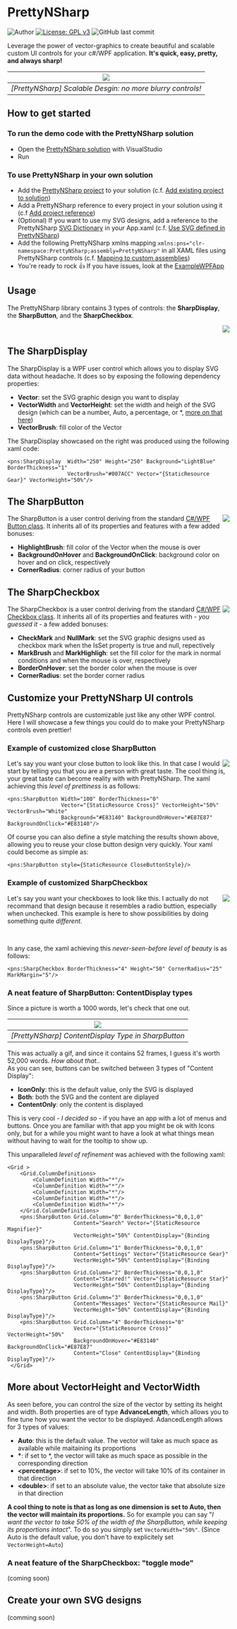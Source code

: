 # PrettyNSharp

![Author](https://img.shields.io/badge/author-MarkoPaul0-red.svg?style=flat-square)
[![License: GPL v3](https://img.shields.io/badge/License-GPL%20v3-blue.svg?style=flat-square)](https://www.gnu.org/licenses/old-licenses/gpl-3.0.en.html)
![GitHub last commit](https://img.shields.io/github/last-commit/MarkoPaul0/PrettyNSharp.svg?style=flat-square&maxAge=300)

Leverage the power of vector-graphics to create beautiful and scalable custom UI controls for your c#/WPF application. **It's quick, easy, pretty, and always sharp!**

| ![](doc/pns_scalability.gif) |
|:--:| 
| *[PrettyNSharp] Scalable Desgin: no more blurry controls!* |


## How to get started
### To run the demo code with the PrettyNSharp solution
* Open the [PrettyNSharp solution](PrettyNSharp.sln) with VisualStudio
* Run

### To use PrettyNSharp in your own solution
* Add the [PrettyNSharp project](prettynsharp/PrettyNSharp.csproj) to your solution (c.f. [Add existing project to solution](https://docs.microsoft.com/en-us/sql/ssms/solution/add-an-existing-project-to-a-solution?view=sql-server-2017))
* Add a PrettyNSharp reference to every project in your solution using it (c.f [Add project reference](https://msdn.microsoft.com/en-us/library/hh708954.aspx))
* (Optional) If you want to use my SVG designs, add a reference to the PrettyNSharp [SVG Dictionary](prettynsharp/SVGLibrary.xaml) in your App.xaml (c.f. [Use SVG defined in PrettyNSharp](https://github.com/MarkoPaul0/PrettyNSharp/wiki/Use-SVG-designs-defined-in-PrettyNSharp))
* Add the following PrettyNSharp xmlns mapping `xmlns:pns="clr-namespace:PrettyNSharp;assembly=PrettyNSharp"` in all XAML files using PrettyNSharp controls (c.f. [Mapping to custom assemblies](https://docs.microsoft.com/en-us/dotnet/framework/wpf/advanced/xaml-namespaces-and-namespace-mapping-for-wpf-xaml#mapping-to-custom-classes-and-assemblies))
* You're ready to rock :thumbsup: If you have issues, look at the [ExampleWPFApp](/examples/ExampleWPFApp)

## Usage
The PrettyNSharp library contains 3 types of controls: the **SharpDisplay**, the **SharpButton**, and the **SharpCheckbox**.

<img src="doc/sharpdisplay_details.PNG" align="right"/>

<br>

## The SharpDisplay 

The SharpDisplay is a WPF user control which allows you to display SVG data without headache. It does so by exposing the following dependency properties:
* **Vector**: set the SVG graphic design you want to display
* **VectorWidth** and **VectorHeight**: set the width and heigh of the SVG design (which can be a number, Auto, a percentage, or \*, [more on that here](#more_on_size))
* **VectorBrush**: fill color of the Vector

The SharpDisplay showcased on the right was produced using the following xaml code:
```xaml
<pns:SharpDisplay  Width="250" Height="250" Background="LightBlue" BorderThickness="1"
                   VectorBrush="#007ACC" Vector="{StaticResource Gear}" VectorHeight="50%"/>
```

## The SharpButton

<img src="doc/clean_button_demo.gif" align="right"/>

The SharpButton is a user control deriving from the standard [C#/WPF Button class](https://msdn.microsoft.com/en-us/library/system.windows.controls.button(v=vs.110).aspx). It inherits all of its properties and features with a few added bonuses:
* **HighlightBrush**: fill color of the Vector when the mouse is over
* **BackgroundOnHover** and **BackgroundOnClick**: background color on hover and on click, respectively
* **CornerRadius**: corner radius of your button

## The SharpCheckbox

<img src="doc/clean_checkbox_demo.gif" align="right"/>

The SharpCheckbox is a user control deriving from the standard [C#/WPF Checkbox class](https://msdn.microsoft.com/en-us/library/system.windows.controls.checkbox(v=vs.110).aspx). It inherits all of its properties and features with - *you guessed it* - a few added bonuses:
* **CheckMark** and **NullMark**: set the SVG graphic designs used as checkbox mark when the IsSet property is true and null, repectively
* **MarkBrush** and **MarkHighligh**: set the fill color for the mark in normal conditions and when the mouse is over, respectively
* **BorderOnHover**: set the border color when the mouse is over
* **CornerRadius**: set the border corner radius


## Customize your PrettyNSharp UI controls

PrettyNSharp controls are customizable just like any other WPF control. Here I will showcase a few things you could do to make your PrettyNSharp controls even prettier!

### Example of customized close SharpButton

<img src="doc/clean_close_button_demo.gif" align="right"/>

Let's say you want your close button to look like this. In that case I would start by telling you that you are a person with great taste. The cool thing is, your great taste can become reality with with PrettyNSharp.
The xaml achieving this *level of prettiness* is as follows:

```xaml
<pns:SharpButton Width="100" BorderThickness="0"
                 Vector="{StaticResource Cross}" VectorHeight="50%" VectorBrush="White" 
                 Background="#E83140" BackgroundOnHover="#E87E87" BackgroundOnClick="#E83140"/>
```

Of course you can also define a style matching the results shown above, allowing you to reuse your close button design very quickly. Your xaml could become as simple as:

```xaml
<pns:SharpButton style={StaticResource CloseButtonStyle}/>
```

### Example of customized SharpCheckbox

<img src="doc/clean_custom_checkbox_demo.gif" align="right"/>

Let's say you want your checkboxes to look like this. I actually do not recommand that design because it resembles a radio buttion, especially when unchecked. This example is here to show possibilities by doing something quite *different*.

<br>

In any case, the xaml achieving this *never-seen-before level of beauty* is as follows:

```xaml
<pns:SharpCheckbox BorderThickness="4" Height="50" CornerRadius="25" MarkMargin="5"/>
```

### A neat feature of SharpButton: ContentDisplay types

Since a picture is worth a 1000 words, let's check that one out.

| ![](doc/display_type_button_demo.gif) |
|:--:| 
| *[PrettyNSharp] ContentDisplay Type in SharpButton* |

This was actually a gif, and since it contains 52 frames, I guess it's worth 52,000 words. *How about that..*<br>
As you can see, buttons can be switched between 3 types of "Content Display":
* **IconOnly**: this is the default value, only the SVG is displayed
* **Both**: both the SVG and the content are diplayed
* **ContentOnly**: only the content is displayed

This is very cool - *I decided so* - if you have an app with a lot of menus and buttons. Once you are familiar with that app you might be ok with Icons only, but for a while you might want to have a look at what things mean without having to wait for the tooltip to show up.

This unparalleled *level of refinement* was achieved with the following xaml:

```xaml
<Grid >
    <Grid.ColumnDefinitions>
        <ColumnDefinition Width="*"/>
        <ColumnDefinition Width="*"/>
        <ColumnDefinition Width="*"/>
        <ColumnDefinition Width="*"/>
        <ColumnDefinition Width="*"/>
    </Grid.ColumnDefinitions>
    <pns:SharpButton Grid.Column="0" BorderThickness="0,0,1,0"
                     Content="Search" Vector="{StaticResource Magnifier}" 
                     VectorHeight="50%" ContentDisplay="{Binding DisplayType}"/>
    <pns:SharpButton Grid.Column="1" BorderThickness="0,0,1,0"
                     Content="Settings" Vector="{StaticResource Gear}" 
                     VectorHeight="50%" ContentDisplay="{Binding DisplayType}"/>
    <pns:SharpButton Grid.Column="2" BorderThickness="0,0,1,0" 
                     Content="Starred!" Vector="{StaticResource Star}" 
                     VectorHeight="50%" ContentDisplay="{Binding DisplayType}"/>
    <pns:SharpButton Grid.Column="3" BorderThickness="0,0,1,0"
                     Content="Messages" Vector="{StaticResource Mail}" 
                     VectorHeight="50%" ContentDisplay="{Binding DisplayType}"/>
    <pns:SharpButton Grid.Column="4" BorderThickness="0"
                     Vector="{StaticResource Cross}" VectorHeight="50%" 
                     BackgroundOnHover="#E83140" BackgroundOnClick="#E87E87" 
                     Content="Close" ContentDisplay="{Binding DisplayType}"/>
 </Grid>
```

<a name="more_on_size"/>

## More about VectorHeight and VectorWidth
As seen before, you can control the size of the vector by setting its height and width. Both properties are of type **AdvanceLength**, which allows you to fine tune how you want the vector to be displayed. AdancedLength allows for 3 types of values:
* **Auto**: this is the default value. The vector will take as much space as available while maitaining its proportions
* **\***: if set to \*, the vector will take as much space as possible in the corresponding direction
* **\<percentage>**: if set to 10%, the vector will take 10% of its container in that direction
* **\<double>**: if set to an absolute value, the vector take that absolute size in that direction

**A cool thing to note is that as long as one dimension is set to Auto, then the vector will maintain its proportions.** So for example you can say "*I want the vector to take 50% of the width of the SharpButton, while keeping its proportions intact*". To do so you simply set `VectorWidth="50%"`. (Since Auto is the default value, you don't have to explicitely set `VectorHeight=Auto`)

### A neat feature of the SharpCheckbox: "toggle mode"
(coming soon)

## Create your own SVG designs
(comming soon)


